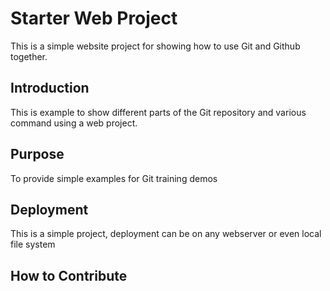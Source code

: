 # Starter Web Project

This is a simple website project for 
showing how to use Git and Github together.

## Introduction
This is example to show different parts
of the Git repository and various command using a web project.

## Purpose
To provide simple examples for Git training demos

## Deployment
This is a simple project, deployment can be on any webserver
or even local file system

## How to Contribute
